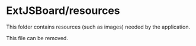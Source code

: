 # ExtJSBoard/resources

This folder contains resources (such as images) needed by the application. 

This file can be removed.
